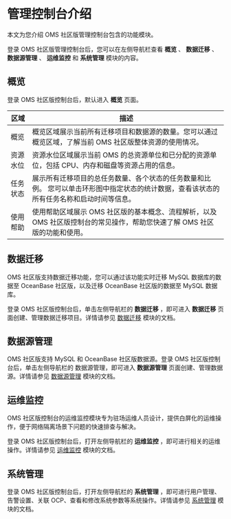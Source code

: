 管理控制台介绍 
============================

本文为您介绍 OMS 社区版管理控制台包含的功能模块。

登录 OMS 社区版管理控制台后，您可以在左侧导航栏查看 **概览** 、 **数据迁移** 、 **数据源管理** 、 **运维监控** 和 **系统管理** 模块的内容。

概览 
-----------------------

登录 OMS 社区版控制台后，默认进入 **概览** 页面。


| **区域** |                                        **描述**                                         |
|--------|---------------------------------------------------------------------------------------|
| 概览     | 概览区域展示当前所有迁移项目和数据源的数量。您可以通过概览区域，了解当前 OMS 社区版整体资源的使用情况。                                |
| 资源水位   | 资源水位区域展示当前 OMS 的总资源单位和已分配的资源单位，包括 CPU、内存和磁盘等资源占用的信息。                                  |
| 任务状态   | 展示所有迁移项目的总任务数量、各个状态的任务数量和比例。 您可以单击环形图中指定状态的统计数据，查看该状态的所有任务名称和启动时间等信息。 |
| 使用帮助   | 使用帮助区域展示 OMS 社区版的基本概念、流程解析，以及 OMS 社区版控制台的常见操作，帮助您快速了解 OMS 社区版的功能和使用。                  |



数据迁移 
-------------------------

OMS 社区版支持数据迁移功能，您可以通过该功能实时迁移 MySQL 数据库的数据至 OceanBase 社区版，以及迁移 OceanBase 社区版的数据至 MySQL 数据库。

登录 OMS 社区版控制台后，单击左侧导航栏的 **数据迁移** ，即可进入 **数据迁移** 页面创建、管理数据迁移项目。详情请参见 [数据迁移](/zh-CN/5.data-migration/1.data-migration-overview.md) 模块的文档。

数据源管理 
--------------------------

OMS 社区版支持 MySQL 和 OceanBase 社区版数据源。登录 OMS 社区版控制台后，单击左侧导航栏的 数据源管理，即可进入 **数据源管理** 页面创建、管理数据源。详情请参见 [数据源管理](/zh-CN/6.data-source-management/1.add-a-data-source/1.add-a-mysql-data-source.md) 模块的文档。

运维监控 
-------------------------

OMS 社区版控制台的运维监控模块专为驻场运维人员设计，提供白屏化的运维操作，便于网络隔离场景下问题的快速排查与解决。

登录 OMS 社区版控制台后，打开左侧导航栏的 **运维监控** ，即可进行相关的运维操作。详情请参见 [运维监控](/zh-CN/7.maintenance-monitoring/1.go-to-the-overview-page.md) 模块的文档。

系统管理 
-------------------------

登录 OMS 社区版控制台后，打开左侧导航栏的 **系统管理** ，即可进行用户管理、告警设置、关联 OCP、查看和修改系统参数等系统操作。详情请参见 [系统管理](/zh-CN/8.system-management/1.user-management.md) 模块的文档。
